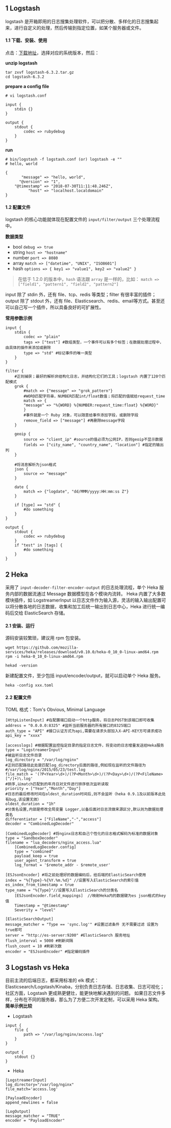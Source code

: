 ## 1 Logstash ##
logstash 是开箱即用的日志搜集处理软件，可以把分散、多样化的日志搜集起来，进行自定义的处理，然后传输到指定位置，如某个服务器或文件。
#### 1.1 下载、安装、使用 ####
点击：[下载地址](https://www.elastic.co/downloads/logstash "下载地址")，选择对应的系统版本，然后：

**unzip logstash**
```
tar zxvf logstash-6.3.2.tar.gz
cd logstash-6.3.2
```
**prepare a config file**
```
# vi logstash.conf

input {
    stdin {}
}

output {
    stdout {
        codec => rubydebug
    }
}
```
**run**
```
# bin/logstash -f logstash.conf (or) logstash -e ""
# hello, world

{
       "message" => "hello, world",
      "@version" => "1",
    "@timestamp" => "2018-07-30T11:11:48.246Z",
          "host" => "localhost.localdomain"
}
```
#### 1.2 配置文件 ####
logstash 的核心功能就体现在配置文件的 `input/filter/output` 三个处理流程中。

**数据类型**
- bool
`debug => true`
- string
`host => "hostname"`
- number
`port => 8080`
- array
`match => ["datetime", "UNIX", "ISO8601"]`
- hash
`options => { key1 => "value1", key2 => "value2" }`

> 在低于 1.2.0 的版本中，`hash` 语法跟 `array` 是一样的，比如：
`match => ["field1", "pattern1", "field2", "pattern2"]`

input 除了 stdin 外，还有 file、tcp、redis 等类型；filter 有很丰富的插件；output 除了 stdout 外，还有 file、Elasticsearch、redis、email等方式。甚至还可以自己写一个插件，所以具备良好的可扩展性。

**常用参数示例**
```
input {
    stdin {
        codec => "plain"
        tags => ["test"] #数组类型，一个事件可以有多个标签；在数据处理过程中，由具体的插件来添加或删除
        type => "std" #标记事件的唯一类型
    }
}

filter {
    #正则捕获；最好的解析非结构化日志，并结构化它们的工具；logstash 内置了120个匹配模式
    grok {
        #match => {"message" => "grok_pattern"}
        #WORD匹配字符串，NUMBER匹配int/float数值；将匹配的值赋给request_time
        match => {
        "message" => "%{WORD} %{NUMBER:request_time:float} %{WORD}"
        }
        #事件就是一个 Ruby 对象，可以随意给事件添加字段，或删除字段
        remove_field => ["message"] #再删除message字段
    }
    
    geoip {
        source => "client_ip" #source的值必须为公网IP，否则geoip不显示数据
        fields => ["city_name", "country_name", "location"] #指定的输出列
    }

    #将消息解析为json格式
    json { 
        source => "message"
    }

    date {
        match => {"logdate", "dd/MMM/yyyy:HH:mm:ss Z"}
    }
    
    if [type] == "std" {
        #do something
    }
}

output {
    stdout {
        codec => rubydebug
    }
    if "test" in [tags] {
        #do something
    }
}

```
## 2 Heka ##
采用了 `input-decoder-filter-encoder-output` 的日志处理流程，单个 Heka 服务内部的数据流通过 Message 数据模型在各个模块内流转。
Heka 内置了大多数模块插件，如 LogstreamerInput 以日志文件作为输入源，灵活的输入输出配置可以将分散各地的日志数据，收集和加工后统一输出到日志中心，Heka 进行统一编码后交给 ElasticSearch 存储。
#### 2.1 安装、运行 ####
源码安装较繁琐，建议用 rpm 包安装。
```
wget https://github.com/mozilla-services/heka/releases/download/v0.10.0/heka-0_10_0-linux-amd64.rpm
rpm -i heka-0_10_0-linux-amd64.rpm

hekad -version
```
新建配置文件，至少包括 input/encoder/output，就可以启动单个 Heka 服务。
```
heka -config xxx.toml
```
#### 2.2 配置文件 ####
TOML 格式：Tom's Obvious, Minimal Language
```
[HttpListenInput] #在配置端口启动一个http服务，将日志POST到该端口即可收集
address = "0.0.0.0:8325" #监听当前服务器的所有接口的8325端口
auth_type = "API" #接口认证方式为api,需要在请求头部加入X-API-KEY方可请求成功
api_key = "xxxx"

[accesslogs] #根据配置监控指定目录的指定日志文件，将变动的日志增量发送给Heka服务
type = "LogstreamerInput" 
#被监听日志文件目录 
log_directory = "/var/log/nginx" 
#正则匹配路径此处是匹配log_directory后面的路径,例如现在监听的文件路径为 #/var/log/nginx/2015/05/23/test.log 
file_match = '(?P<Year>\d+)/(?P<Month>\d+)/(?P<Day>\d+)/(?P<FileName>[^/]+)\.log' 
#排序,以match匹配到的年月日对文件进行排序依次监听读取 
priority = ["Year","Month","Day"] 
#日志的最后修改时间在oldest_duration时间后,则不会监听（heka 0.9.1及以前版本此处有bug,该设置无效） 
oldest_duration = "1h" 
#分类名设置,内部是修改全局变量 Logger,以备后面对日志流做来源区分,默认则为数据处理类名 
differentiator = ["FileName","-","access"]
decoder = "CombinedLogDecoder"
 
[CombinedLogDecoder] #将nginx日志和自己个性化的日志格式解码为标准的数据对象
type = "SandboxDecoder"
filename = "lua_decoders/nginx_access.lua"
    [CombinedLogDecoder.config]
    type = "combined"
    payload_keep = true
    user_agent_transform = true
    log_format = '$remote_addr - $remote_user'

[ESJsonEncoder] #将之前处理好的数据编码后，给后端的ElasticSearch使用
index = "%{Type}-%{%Y.%m.%d}" //设置写入ElasticSearch的索引值
es_index_from_timestamp = true
type_name = "%{Type}"//设置写入ElasticSearch的分类名
    [ESJsonEncoder.field_mappings]  //映射Heka内的数据键为es json格式的key值
    Timestamp = "@timestamp"
    Severity = "level"

[ElasticSearchOutput]
message_matcher = "Type == 'sync.log'" #设置过滤条件 无不需要过滤 设置为true即可
server = "http://es-server:9200" #ElasticSearch 服务地址
flush_interval = 5000 #刷新间隔
flush_count = 10 #刷新次数
encoder = "ESJsonEncoder" #指定编码插件
```

## 3 Logstash vs Heka ##
目前主流的后端日志，都采用标准的 elk 模式：Elasticsearch/Logstash/Kinaba，分别负责日志存储、日志收集、日志可视化；社区方面，Logstash 更成熟更健壮，能更快地解决遇到的问题。
如果日志文件多样，分布在不同的服务器，那么为了方便二次开发定制，可以采用 Heka 架构。
**简单示例比较**
- Logstash

```
input {
    file {
        path => "/var/log/nginx/access.log"
    }
}

output {
    stdout {}
}
```
- Heka

```
[LogstreamerInput]
log_directory="/var/log/nginx"
file_match='access.log'

[PayloadEncoder]
append_newlines = false

[LogOutput]
message_matcher = "TRUE"
encoder = "PayloadEncoder"
```
